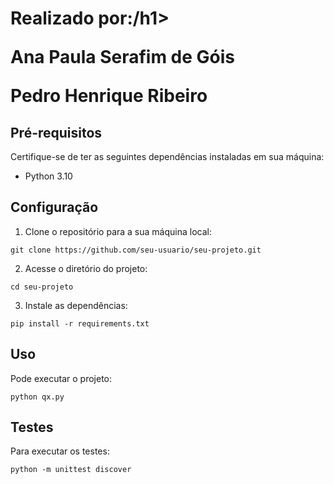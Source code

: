 <!DOCTYPE html>
<html>

<body>
  <title>Projeto designPatter</title>
  <h1>Realizado por:/h1>
  <p>Ana Paula Serafim de Góis</p>
  <p>Pedro Henrique Ribeiro</p>

  <h2>Pré-requisitos</h2>
  <p>Certifique-se de ter as seguintes dependências instaladas em sua máquina:</p>
  <ul>
    <li>Python 3.10</li>
  </ul>

  <h2>Configuração</h2>
  <ol>
    <li>Clone o repositório para a sua máquina local:</li>
  </ol>
  <code>git clone https://github.com/seu-usuario/seu-projeto.git</code>
  <ol start="2">
    <li>Acesse o diretório do projeto:</li>
  </ol>
  <code>cd seu-projeto</code>
  <ol start="3">
    <li>Instale as dependências:</li>
  </ol>
  <code>pip install -r requirements.txt</code>

  <h2>Uso</h2>
  <p>Pode executar o projeto:</p>
  <code>python qx.py</code>

  <h2>Testes</h2>
  <p>Para executar os testes:</p>
  <code>python -m unittest discover</code>

  
</body>
</html>
